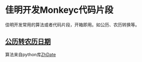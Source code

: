 # 佳明开发Monkeyc代码片段
佳明开发常用的算法或者代码片段，开箱即用。如公历、农历转换等。

## [公历转农历日期](./LunarDateUtils.mc) 
算法来自python库[ZhDate](https://github.com/CutePandaSh/zhdate)



